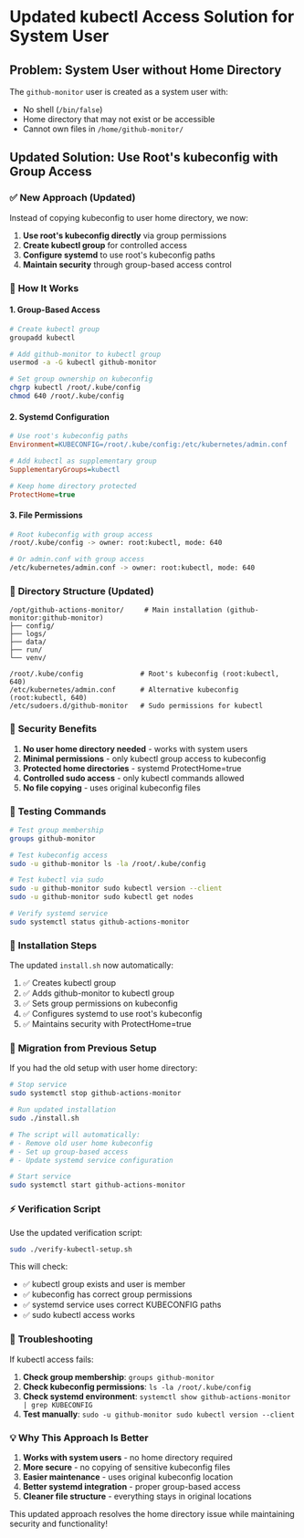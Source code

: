 # Updated kubectl Access Solution for System User

## Problem: System User without Home Directory

The `github-monitor` user is created as a system user with:
- No shell (`/bin/false`)
- Home directory that may not exist or be accessible
- Cannot own files in `/home/github-monitor/`

## Updated Solution: Use Root's kubeconfig with Group Access

### ✅ **New Approach (Updated)**

Instead of copying kubeconfig to user home directory, we now:

1. **Use root's kubeconfig directly** via group permissions
2. **Create kubectl group** for controlled access
3. **Configure systemd** to use root's kubeconfig paths
4. **Maintain security** through group-based access control

### 🔧 **How It Works**

#### 1. Group-Based Access
```bash
# Create kubectl group
groupadd kubectl

# Add github-monitor to kubectl group
usermod -a -G kubectl github-monitor

# Set group ownership on kubeconfig
chgrp kubectl /root/.kube/config
chmod 640 /root/.kube/config
```

#### 2. Systemd Configuration
```ini
# Use root's kubeconfig paths
Environment=KUBECONFIG=/root/.kube/config:/etc/kubernetes/admin.conf

# Add kubectl as supplementary group
SupplementaryGroups=kubectl

# Keep home directory protected
ProtectHome=true
```

#### 3. File Permissions
```bash
# Root kubeconfig with group access
/root/.kube/config -> owner: root:kubectl, mode: 640

# Or admin.conf with group access  
/etc/kubernetes/admin.conf -> owner: root:kubectl, mode: 640
```

### 📁 **Directory Structure (Updated)**

```
/opt/github-actions-monitor/     # Main installation (github-monitor:github-monitor)
├── config/
├── logs/
├── data/
├── run/
└── venv/

/root/.kube/config              # Root's kubeconfig (root:kubectl, 640)
/etc/kubernetes/admin.conf      # Alternative kubeconfig (root:kubectl, 640)
/etc/sudoers.d/github-monitor   # Sudo permissions for kubectl
```

### 🔐 **Security Benefits**

1. **No user home directory needed** - works with system users
2. **Minimal permissions** - only kubectl group access to kubeconfig
3. **Protected home directories** - systemd ProtectHome=true
4. **Controlled sudo access** - only kubectl commands allowed
5. **No file copying** - uses original kubeconfig files

### 🧪 **Testing Commands**

```bash
# Test group membership
groups github-monitor

# Test kubeconfig access
sudo -u github-monitor ls -la /root/.kube/config

# Test kubectl via sudo
sudo -u github-monitor sudo kubectl version --client
sudo -u github-monitor sudo kubectl get nodes

# Verify systemd service
sudo systemctl status github-actions-monitor
```

### 📝 **Installation Steps**

The updated `install.sh` now automatically:

1. ✅ Creates kubectl group
2. ✅ Adds github-monitor to kubectl group  
3. ✅ Sets group permissions on kubeconfig
4. ✅ Configures systemd to use root's kubeconfig
5. ✅ Maintains security with ProtectHome=true

### 🔄 **Migration from Previous Setup**

If you had the old setup with user home directory:

```bash
# Stop service
sudo systemctl stop github-actions-monitor

# Run updated installation
sudo ./install.sh

# The script will automatically:
# - Remove old user home kubeconfig
# - Set up group-based access
# - Update systemd service configuration

# Start service
sudo systemctl start github-actions-monitor
```

### ⚡ **Verification Script**

Use the updated verification script:

```bash
sudo ./verify-kubectl-setup.sh
```

This will check:
- ✅ kubectl group exists and user is member
- ✅ kubeconfig has correct group permissions
- ✅ systemd service uses correct KUBECONFIG paths
- ✅ sudo kubectl access works

### 🚨 **Troubleshooting**

If kubectl access fails:

1. **Check group membership**: `groups github-monitor`
2. **Check kubeconfig permissions**: `ls -la /root/.kube/config`
3. **Check systemd environment**: `systemctl show github-actions-monitor | grep KUBECONFIG`
4. **Test manually**: `sudo -u github-monitor sudo kubectl version --client`

### 💡 **Why This Approach Is Better**

1. **Works with system users** - no home directory required
2. **More secure** - no copying of sensitive kubeconfig files
3. **Easier maintenance** - uses original kubeconfig location
4. **Better systemd integration** - proper group-based access
5. **Cleaner file structure** - everything stays in original locations

This updated approach resolves the home directory issue while maintaining security and functionality!
